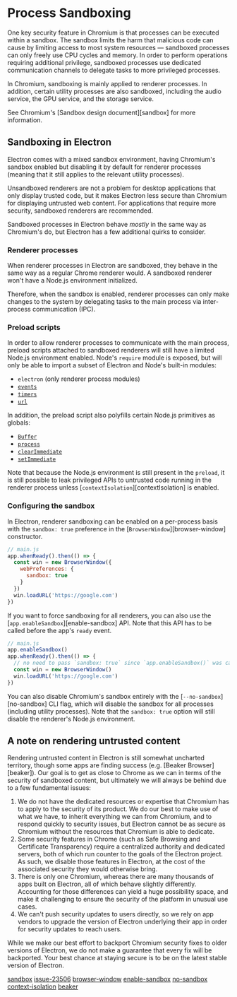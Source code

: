 # Process Sandboxing

One key security feature in Chromium is that processes can be executed within a sandbox.
The sandbox limits the harm that malicious code can cause by limiting access to most
system resources — sandboxed processes can only freely use CPU cycles and memory.
In order to perform operations requiring additional privilege, sandboxed processes
use dedicated communication channels to delegate tasks to more privileged processes.

In Chromium, sandboxing is mainly applied to renderer processes. In addition, certain
utility processes are also sandboxed, including the audio service, the GPU service,
and the storage service.

See Chromium's [Sandbox design document][sandbox] for more information.

## Sandboxing in Electron

Electron comes with a mixed sandbox environment, having Chromium's sandbox enabled but
disabling it by default for renderer processes (meaning that it still applies to the
relevant utility processes).

Unsandboxed renderers are not a problem for desktop applications that only display
trusted code, but it makes Electron less secure than Chromium for displaying untrusted
web content. For applications that require more security, sandboxed renderers are
recommended.

Sandboxed processes in Electron behave _mostly_ in the same way as Chromium's do, but
Electron has a few additional quirks to consider.

### Renderer processes

When renderer processes in Electron are sandboxed, they behave in the same way as a
regular Chrome renderer would. A sandboxed renderer won't have a Node.js
environment initialized.

<!-- TODO(erickzhao): when we have a solid guide for IPC, link it here -->
Therefore, when the sandbox is enabled, renderer processes can only make changes to the
system by delegating tasks to the main process via inter-process communication (IPC).

### Preload scripts

In order to allow renderer processes to communicate with the main process, preload
scripts attached to sandboxed renderers will still have a limited Node.js environment
enabled. Node's `require` module is exposed, but will only be able to import a subset
of Electron and Node's built-in modules:

* `electron` (only renderer process modules)
* [`events`](https://nodejs.org/api/events.html)
* [`timers`](https://nodejs.org/api/timers.html)
* [`url`](https://nodejs.org/api/url.html)

In addition, the preload script also polyfills certain Node.js primitives as globals:

* [`Buffer`](https://nodejs.org/api/Buffer.html)
* [`process`](../api/process.md)
* [`clearImmediate`](https://nodejs.org/api/timers.html#timers_clearimmediate_immediate)
* [`setImmediate`](https://nodejs.org/api/timers.html#timers_setimmediate_callback_args)

Note that because the Node.js environment is still present in the `preload`, it is still
possible to leak privileged APIs to untrusted code running in the renderer process unless
[`contextIsolation`][contextIsolation] is enabled.

### Configuring the sandbox

In Electron, renderer sandboxing can be enabled on a per-process basis with
the `sandbox: true` preference in the [`BrowserWindow`][browser-window] constructor.

```js
// main.js
app.whenReady().then(() => {
  const win = new BrowserWindow({
    webPreferences: {
      sandbox: true
    }
  })
  win.loadURL('https://google.com')
})
```

If you want to force sandboxing for all renderers, you can also use the
[`app.enableSandbox`][enable-sandbox] API. Note that this API has to be called before the
app's `ready` event.

```js
// main.js
app.enableSandbox()
app.whenReady().then(() => {
  // no need to pass `sandbox: true` since `app.enableSandbox()` was called.
  const win = new BrowserWindow()
  win.loadURL('https://google.com')
})
```

You can also disable Chromium's sandbox entirely with the [`--no-sandbox`][no-sandbox]
CLI flag, which will disable the sandbox for all processes (including utility processes).
Note that the `sandbox: true` option will still disable the renderer's Node.js
environment.

## A note on rendering untrusted content

Rendering untrusted content in Electron is still somewhat uncharted territory,
though some apps are finding success (e.g. [Beaker Browser][beaker]).
Our goal is to get as close to Chrome as we can in terms of the security of
sandboxed content, but ultimately we will always be behind due to a few fundamental
issues:

1. We do not have the dedicated resources or expertise that Chromium has to
   apply to the security of its product. We do our best to make use of what we
   have, to inherit everything we can from Chromium, and to respond quickly to
   security issues, but Electron cannot be as secure as Chromium without the
   resources that Chromium is able to dedicate.
2. Some security features in Chrome (such as Safe Browsing and Certificate
   Transparency) require a centralized authority and dedicated servers, both of
   which run counter to the goals of the Electron project. As such, we disable
   those features in Electron, at the cost of the associated security they
   would otherwise bring.
3. There is only one Chromium, whereas there are many thousands of apps built
   on Electron, all of which behave slightly differently. Accounting for those
   differences can yield a huge possibility space, and make it challenging to
   ensure the security of the platform in unusual use cases.
4. We can't push security updates to users directly, so we rely on app vendors
   to upgrade the version of Electron underlying their app in order for
   security updates to reach users.

While we make our best effort to backport Chromium security fixes to older
versions of Electron, we do not make a guarantee that every fix will be
backported. Your best chance at staying secure is to be on the latest stable
version of Electron.

[sandbox](https://chromium.googlesource.com/chromium/src/+/master/docs/design/sandbox.md)
[issue-23506](https://github.com/electron/electron/issues/23506)
[browser-window](../api/browser-window.md)
[enable-sandbox](../api/app.md#appenablesandbox)
[no-sandbox](../api/command-line-switches.md#--no-sandbox)
[context-isolation](./context-isolation.md)
[beaker](https://github.com/beakerbrowser/beaker)
